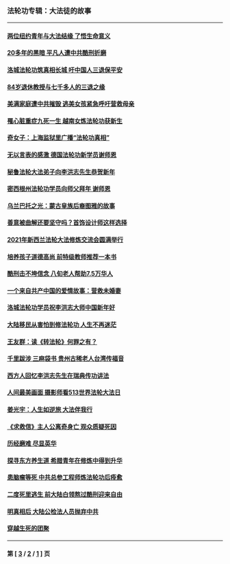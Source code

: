 ### 法轮功专辑：大法徒的故事
---
#### [两位纽约青年与大法结缘 了悟生命意义](../../pages/nf1147481/n14002785.md?10110430) 
#### [20多年的黑暗 平凡人遭中共酷刑折磨](../../pages/nf1147481/n13997976.md?10110430) 
#### [洛城法轮功筑真相长城 吁中国人三退保平安](../../pages/nf1147481/n13892471.md?10110430) 
#### [84岁退休教授与七千多人的三退之缘](../../pages/nf1147481/n13796650.md?10110430) 
#### [美满家庭遭中共摧毁 逃美女孩紧急呼吁营救母亲](../../pages/nf1147481/n13792859.md?10110430) 
#### [罹心脏重症九死一生 越南女炼法轮功获新生](../../pages/nf1147481/n13732766.md?10110430) 
#### [奇女子：上海监狱里广播“法轮功真相”](../../pages/nf1147481/n13726443.md?10110430) 
#### [无以言表的感激 德国法轮功新学员谢师恩](../../pages/nf1147481/n13543790.md?10110430) 
#### [秘鲁法轮大法弟子向李洪志先生恭贺新年](../../pages/nf1147481/n13540182.md?10110430) 
#### [密西根州法轮功学员向师父拜年 谢师恩](../../pages/nf1147481/n13538183.md?10110430) 
#### [乌兰巴托之光：蒙古皇族后裔图雅的故事](../../pages/nf1147481/n13155759.md?10110430) 
#### [善意被曲解还要坚守吗？首饰设计师这样选择](../../pages/nf1147481/n13077575.md?10110430) 
#### [2021年新西兰法轮大法修炼交流会圆满举行](../../pages/nf1147481/n13033149.md?10110430) 
#### [培养孩子道德高尚 前特级教师推荐一本书](../../pages/nf1147481/n12938640.md?10110430) 
#### [酷刑击不垮信念 八旬老人帮助7.5万华人](../../pages/nf1147481/n12880712.md?10110430) 
#### [一个来自共产中国的爱情故事：营救未婚妻](../../pages/nf1147481/n12778386.md?10110430) 
#### [洛城法轮功学员祝李洪志大师中国新年好](../../pages/nf1147481/n12724685.md?10110430) 
#### [大陆移民从害怕到修法轮功 人生不再迷茫](../../pages/nf1147481/n12414325.md?10110430) 
#### [王友群：读《转法轮》何罪之有？](../../pages/nf1147481/n12408647.md?10110430) 
#### [千里跋涉 三麻袋书 贵州古稀老人台湾传福音](../../pages/nf1147481/n12198750.md?10110430) 
#### [西方人回忆李洪志先生在瑞典传功讲法](../../pages/nf1147481/n12099607.md?10110430) 
#### [人间最美画面 摄影师看513世界法轮大法日](../../pages/nf1147481/n12094118.md?10110430) 
#### [姜光宇：人生如逆旅 大法伴我行](../../pages/nf1147481/n12088664.md?10110430) 
#### [《求救信》主人公离奇身亡 观众质疑死因](../../pages/nf1147481/n11845215.md?10110430) 
#### [历经磨难 尽显英华](../../pages/nf1147481/n11723297.md?10110430) 
#### [探寻东方养生道 希腊青年在修炼中得到升华](../../pages/nf1147481/n11494502.md?10110430) 
#### [患脑瘤等死 中共总参工程师炼法轮功后痊愈](../../pages/nf1147481/n11466682.md?10110430) 
#### [二度死里逃生 前大陆白领熬过酷刑迎来自由](../../pages/nf1147481/n11368594.md?10110430) 
#### [明真相后 大陆公检法人员抛弃中共](../../pages/nf1147481/n11358618.md?10110430) 
#### [穿越生死的团聚](../../pages/nf1147481/n11258922.md?10110430) 

---
#### 第 [ [3](./3.md?10110430) / [2](./2.md?10110430) / [1](./1.md?10110430) ] 页
